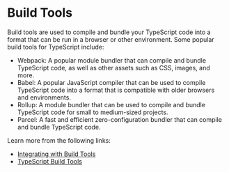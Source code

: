 # Build Tools

Build tools are used to compile and bundle your TypeScript code into a format that can be run in a browser or other environment. Some popular build tools for TypeScript include:

- Webpack: A popular module bundler that can compile and bundle TypeScript code, as well as other assets such as CSS, images, and more.
- Babel: A popular JavaScript compiler that can be used to compile TypeScript code into a format that is compatible with older browsers and environments.
- Rollup: A module bundler that can be used to compile and bundle TypeScript code for small to medium-sized projects.
- Parcel: A fast and efficient zero-configuration bundler that can compile and bundle TypeScript code.

Learn more from the following links:

- [Integrating with Build Tools](https://www.typescriptlang.org/docs/handbook/integrating-with-build-tools.html#handbook-content)
- [TypeScript Build Tools](https://www.javatpoint.com/typescript-build-tools)